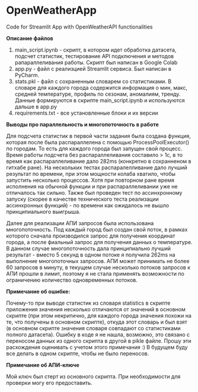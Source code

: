 # OpenWeatherApp
Code for Streamlit App with OpenWeatherAPI functionalities

**Описание файлов** 
1. main_script.ipynb - скрипт, в котором идет обработка датасета, подсчет статистик, тестирование API подключения и методов рапараллеливания работы. Скрипт был написан в Google Colab
2. app.py - файл с реализцией Streamlit сервиса. Был написан в PyCharm.
3. stats.pkl - файл с сохраненным словарем со статистиками. В словаре для каждого города содержится информация о мин, макс, средней температуре, профиль по сезонам, аномалиям, тренду. Данные формируются в скрипте main_script.ipynb и используются дальше в app.py
4. requirements.txt - все установленные блоки и их версии

**Выводы про параллельность и многопоточность в работе**

Для подсчета статистик в первой части задания была создана функция, которая после была распараллелена с помощью ProcessPoolExecutor() по городам. То есть для каждого города был запущен свой процесс. 
Время работы подсчета без распараллеливания составило > 1c, в то время как распараллеливание дало 282ms (конкретно в сохранненом в гитхабе ране). На нескольких тестах распаралелливание дало лучший результат по времени, при этом мощности колаба хватило, чтобы запустить несколько процессов. Хотя при повторном ране время исполнения на обычной функции и при распараллеливании уже не отличалось так сильно.
Также был проведен тест по ассинхронному запуску (скорее в качестве технического теста реализации ассинхронных функций) - по времени как  ожидалось не вышло принципиального выигрыша.

Далее для реализации АПИ запросов была использована многопоточность. Под каждый город был создан свой поток, в рамках которого сначала производился запрос для получения координат города, а после фиальный запрос для получения данных о температуре.
В данном случае многопоточность дала принципиально лучший результат - вместо 5 секунд в одном потоке я получила 262ms на выполнение многопоточных запросов. АПИ может принимать не более 60 запросов в минуту, в текущем случае несколько потоков запросов к АПИ прошли в лимит, поэтому я не стала применять возможности по ограничению количество одновременных потоков.

**Примечание об ошибке:**

Почему-то при выводе статистик из словаря statistics в скрипте приложения значения несколько отличаются от значений в основном скрипте (при этом некритично, для каждого города значения похожи на те, что получены в основном скрипте), откуда этот словарь и был взят (в основном скрипте значения словаря совпадают со статистиками полного датасета). Ошибку в коде я не нашла, возможно, это связано с переносом данных из одного скрипта в другой в pikle файле. Прошу эти расхождения оценивать с учетом этого примечания :)
В будущем буду все делать в одном скрипте, чтобы не было переносов.


**Примечание об АПИ-ключе**

Мой ключ был стерт из основного скрипта. При необходимости для проверки могу его предоставить.


